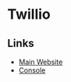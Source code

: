 # Twillio

## Links

- [Main Website](https://twilio.com)
- [Console](https://console.twilio.com)

<!--
TWILIO_ACCOUNT_SID=
TWILIO_AUTH_TOKEN=
TWILIO_SENDER_PHONE_NUMBER=
-->
